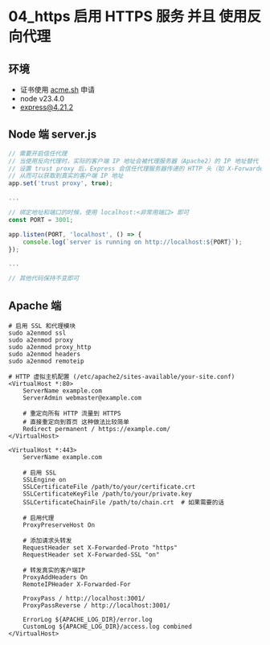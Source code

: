 # 04_https 启用 HTTPS 服务 并且 使用反向代理

## 环境
- 证书使用 [acme.sh](https://wiki.gzher.com/doku.php?id=%E8%BD%AF%E4%BB%B6:linux:%E5%AE%89%E8%A3%85ssl%E8%AF%81%E4%B9%A6) 申请
- node v23.4.0
- express@4.21.2

## Node 端 server.js
```js
// 需要开启信任代理
// 当使用反向代理时，实际的客户端 IP 地址会被代理服务器（Apache2）的 IP 地址替代
// 设置 trust proxy 后，Express 会信任代理服务器传递的 HTTP 头（如 X-Forwarded-For, X-Forwarded-Proto 等）
// 从而可以获取到真实的客户端 IP 地址
app.set('trust proxy', true);

...

// 绑定地址和端口的时候，使用 localhost:<非常用端口> 即可
const PORT = 3001;

app.listen(PORT, 'localhost', () => {
    console.log(`server is running on http://localhost:${PORT}`);
});

...

// 其他代码保持不变即可
```

## Apache 端
```shell
# 启用 SSL 和代理模块
sudo a2enmod ssl
sudo a2enmod proxy
sudo a2enmod proxy_http
sudo a2enmod headers
sudo a2enmod remoteip
```

```
# HTTP 虚拟主机配置 (/etc/apache2/sites-available/your-site.conf)
<VirtualHost *:80>
    ServerName example.com
    ServerAdmin webmaster@example.com

    # 重定向所有 HTTP 流量到 HTTPS
    # 直接重定向到首页 这种做法比较简单
    Redirect permanent / https://example.com/
</VirtualHost>

<VirtualHost *:443>
    ServerName example.com
    
    # 启用 SSL
    SSLEngine on
    SSLCertificateFile /path/to/your/certificate.crt
    SSLCertificateKeyFile /path/to/your/private.key
    SSLCertificateChainFile /path/to/chain.crt  # 如果需要的话
    
    # 启用代理
    ProxyPreserveHost On
    
    # 添加请求头转发
    RequestHeader set X-Forwarded-Proto "https"
    RequestHeader set X-Forwarded-SSL "on"
    
    # 转发真实的客户端IP
    ProxyAddHeaders On
    RemoteIPHeader X-Forwarded-For
    
    ProxyPass / http://localhost:3001/
    ProxyPassReverse / http://localhost:3001/
    
    ErrorLog ${APACHE_LOG_DIR}/error.log
    CustomLog ${APACHE_LOG_DIR}/access.log combined
</VirtualHost>

```